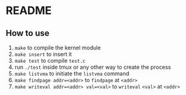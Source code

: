 # README

## How to use
1. `make` to compile the kernel module
2. `make insert` to insert it
3. `make test` to compile `test.c`
4. run `./test` inside tmux or any other way to create the process
5. `make listvma` to initiate the `listvma` command
6. `make findpage addr=<addr>` to `findpage` at `<addr>`
7. `make writeval addr=<addr> val=<val>` to `writeval` `<val>` at `<addr>`